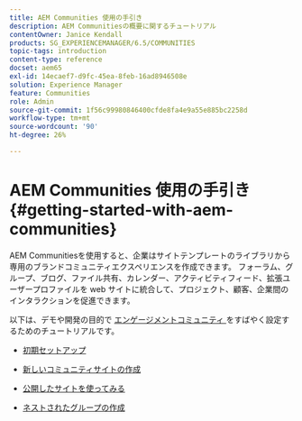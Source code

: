 ```yaml
---
title: AEM Communities 使用の手引き
description: AEM Communitiesの概要に関するチュートリアル
contentOwner: Janice Kendall
products: SG_EXPERIENCEMANAGER/6.5/COMMUNITIES
topic-tags: introduction
content-type: reference
docset: aem65
exl-id: 14ecaef7-d9fc-45ea-8feb-16ad8946508e
solution: Experience Manager
feature: Communities
role: Admin
source-git-commit: 1f56c99980846400cfde8fa4e9a55e885bc2258d
workflow-type: tm+mt
source-wordcount: '90'
ht-degree: 26%

---
```


# AEM Communities 使用の手引き {#getting-started-with-aem-communities}

AEM Communitiesを使用すると、企業はサイトテンプレートのライブラリから専用のブランドコミュニティエクスペリエンスを作成できます。 フォーラム、グループ、ブログ、ファイル共有、カレンダー、アクティビティフィード、拡張ユーザープロファイルを web サイトに統合して、プロジェクト、顧客、企業間のインタラクションを促進できます。

以下は、デモや開発の目的で [ エンゲージメントコミュニティ ](/help/communities/overview.md#engagement-community) をすばやく設定するためのチュートリアルです。

* [初期セットアップ](/help/communities/setup.md)

* [新しいコミュニティサイトの作成](/help/communities/create-site.md)

* [公開したサイトを使ってみる](/help/communities/published-site.md)

* [ネストされたグループの作成](/help/communities/nested-groups.md)
